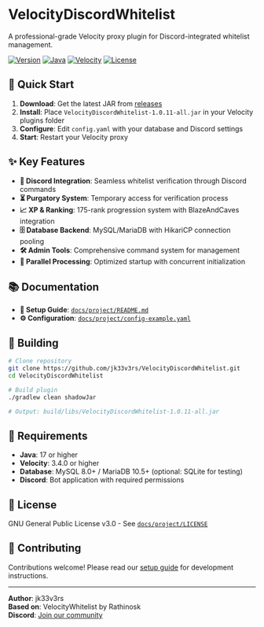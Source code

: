 # VelocityDiscordWhitelist

A professional-grade Velocity proxy plugin for Discord-integrated whitelist management.

[![Version](https://img.shields.io/badge/version-1.0.11-blue.svg)](https://github.com/jk33v3rs/VelocityDiscordWhitelist/releases)
[![Java](https://img.shields.io/badge/java-17+-orange.svg)](https://openjdk.java.net/)
[![Velocity](https://img.shields.io/badge/velocity-3.4.0+-green.svg)](https://velocitypowered.com/)
[![License](https://img.shields.io/badge/license-GPL--3.0-red.svg)](docs/project/LICENSE)

## 🚀 Quick Start

1. **Download**: Get the latest JAR from [releases](https://github.com/jk33v3rs/VelocityDiscordWhitelist/releases)
2. **Install**: Place `VelocityDiscordWhitelist-1.0.11-all.jar` in your Velocity plugins folder
3. **Configure**: Edit `config.yaml` with your database and Discord settings
4. **Start**: Restart your Velocity proxy

## ✨ Key Features

- **🔗 Discord Integration**: Seamless whitelist verification through Discord commands
- **⏳ Purgatory System**: Temporary access for verification process
- **📈 XP & Ranking**: 175-rank progression system with BlazeAndCaves integration
- **🗄️ Database Backend**: MySQL/MariaDB with HikariCP connection pooling
- **🛠️ Admin Tools**: Comprehensive command system for management
- **🔄 Parallel Processing**: Optimized startup with concurrent initialization

## 📚 Documentation

- **📖 Setup Guide**: [`docs/project/README.md`](docs/project/README.md)
- **⚙️ Configuration**: [`docs/project/config-example.yaml`](docs/project/config-example.yaml)

## 🔨 Building

```bash
# Clone repository
git clone https://github.com/jk33v3rs/VelocityDiscordWhitelist.git
cd VelocityDiscordWhitelist

# Build plugin
./gradlew clean shadowJar

# Output: build/libs/VelocityDiscordWhitelist-1.0.11-all.jar
```

## 🎯 Requirements

- **Java**: 17 or higher
- **Velocity**: 3.4.0 or higher
- **Database**: MySQL 8.0+ / MariaDB 10.5+ (optional: SQLite for testing)
- **Discord**: Bot application with required permissions

## 📄 License

GNU General Public License v3.0 - See [`docs/project/LICENSE`](docs/project/LICENSE)

## 👥 Contributing

Contributions welcome! Please read our [setup guide](docs/project/README.md) for development instructions.

---

**Author**: jk33v3rs  
**Based on**: VelocityWhitelist by Rathinosk  
**Discord**: [Join our community](https://discord.gg/your-server)  
